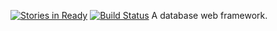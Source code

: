 [![Stories in Ready](https://badge.waffle.io/Melati/Melati.png?label=ready&title=Ready)](https://waffle.io/Melati/Melati)
[![Build Status](https://travis-ci.org/Melati/Melati.svg?branch=master)](https://travis-ci.org/Melati/Melati)
A database web framework.
